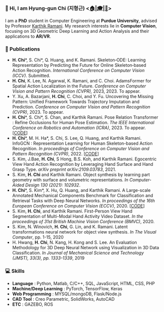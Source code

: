 ### :wave: Hi, I am Hyung-gun Chi (지형근) <[:house:](http://engineering.purdue.edu/people/hyung.gun.chi.1)|[:mortar_board:](https://scholar.google.com/citations?user=3_l59DIAAAAJ&hl=en)|[:page_facing_up:](http://stnoah1.github.io/files/CV.pdf)>

I am a **PhD** student in Computer Engineering at **Purdue University**, advised by Professor [Karthik Ramani](https://engineering.purdue.edu/cdesign/wp/). My research interests lie in **Computer Vision**, focusing on 3D Geometric Deep Learning and Action Analysis and their applications to **AR/VR**.


### :page_facing_up: Publications
- **H. Chi***, S. Chi*, Q. Huang, and K. Ramani. Skeleton‐ODE: Learning Representation by Predicting the Future for Online Skeleton‐based Action Recognition. _International Conference on Computer Vision (ICCV)_. Submitted.
- **H. Chi**, K. Lee, N. Agarwal, K. Ramani, and C. Choi. AdamsFormer for Spatial Action Localization in the Future. _Conference on Computer Vision and Pattern Recognition (CVPR),_ 2023, 2023. To appear.
- Y. Xu, A. Bazarjani, **H. Chi**, C. Choi, and Y. Fu. Uncovering the Missing Pattern: Unified Framework Towards Trajectory Imputation and Prediction. _Conference on Computer Vision and Pattern Recognition (CVPR)_, 2023. To appear.
- **H. Chi***, S. Chi*, S. Chan, and Karthik Ramani. Pose Relation Transformer : Refine Occlusions for Human Pose Estimation. *The IEEE International Conference on Robotics and Automation (ICRA)*, 2023. To appear. [[CODE](https://github.com/stnoah1/PORT)]
- **H. Chi***, M. H. Ha*, S. Chi, S. Lee, Q. Huang, and Karthik Ramani. InfoGCN : Representation Learning for Human Skeleton-based Action Recognition. *In proceedings of Conference on Computer Vision and Pattern Recognition (CVPR)*, 2022. [[CODE](https://github.com/stnoah1/infogcn)]
- S. Kim, J.Bae, **H. Chi**, S Hong, B.S. Koh, and Karthik Ramani. Egocentric View Hand Action Recognition by Leveraging Hand Surface and Hand Grasp Type. *arXiv preprint arXiv:2109.03783*, 2021.
- S. Kim, **H. Chi** and Karthik Ramani. Object synthesis by learning part geometry with surface and volumetric representations. *In Computer-Aided Design 130 (2021): 102932*.
- **H. Chi***, S. Kim*, X. Hu, Q. Huang, and Karthik Ramani. A Large-scale Annotated Mechanical Components Benchmark for Classification and Retrieval Tasks with Deep Neural Networks. *In proceedings of the 16th European Conference on Computer Vision (ECCV)*, 2020. [[CODE](https://github.com/stnoah1/mcb)]
- S. Kim, **H. Chi**, and Karthik Ramani. First-Person View Hand Segmentation of Multi-Modal Hand Activity Video Dataset. *In the proceedings of 31st British Machine Vision Conference (BMVC)*, 2020.
- S. Kim, N. Winovich, **H. Chi**, G. Lin, and K. Ramani. Latent transformations neural network for object view synthesis. *In The Visual Computer*, pp. 1-15, 2020
- H. Hwang, **H. Chi**, N. Kang, H. Kong and S. Lee. An Evaluation Methodology for 3D Deep Neural Network using Visualization in 3D Data Classification. *In Journal of Mechanical Science and Technology (JMST), 33(3), pp. 1333-1339*, 2019


### :computer: Skills
- **Language** : Python, Matlab, C/C++, SQL, JavaScript, HTML, CSS, PHP
- **Machine/Deep Learning** : PyTorch, TensorFlow, Keras
- **Web Programming** : MYSQL/mongoDB, Flask/Node.js
- **CAD Tool** : Creo Parametric, SolidWorks, AutoCAD
- **ETC** : GAZEBO, ROS

<!-- [![Hyung-gun's GitHub stats](https://github-readme-stats-sigma-five.vercel.app/api?username=stnoah1)](https://github.com/anuraghazra/github-readme-stats&show_icons=true&theme=radical) -->
 
